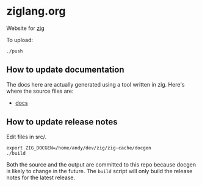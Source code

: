 # ziglang.org

Website for [zig](https://github.com/andrewrk/zig)

To upload:

```
./push
```

## How to update documentation

The docs here are actually generated using a
tool written in zig. Here's where the source files are:
 * [docs](https://github.com/zig-lang/zig/blob/master/doc/langref.html.in)

## How to update release notes

Edit files in src/.

```
export ZIG_DOCGEN=/home/andy/dev/zig/zig-cache/docgen
./build
```

Both the source and the output are committed to this repo because docgen is
likely to change in the future. The `build` script will only build the
release notes for the latest release.
